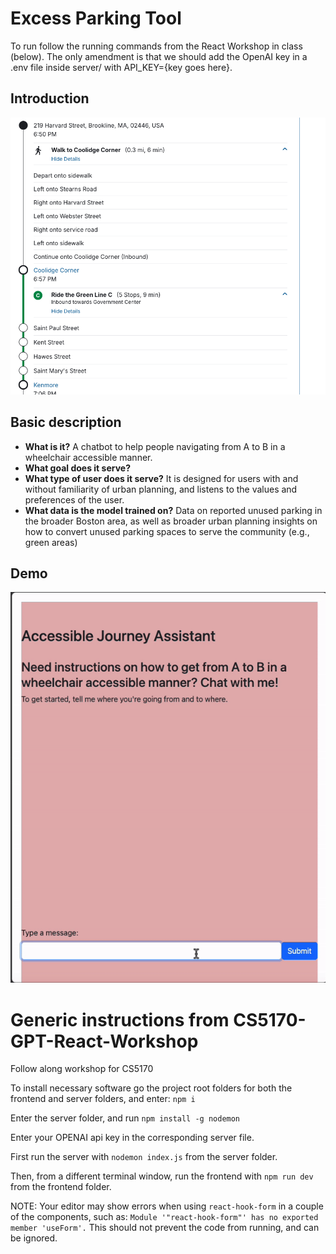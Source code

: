 # Excess Parking Tool
To run follow the running commands from the React Workshop in class (below). The only amendment is that we should add the OpenAI key in a .env file inside server/ with API_KEY={key goes here}.

## Introduction 
![alt text](https://github.com/joerovar/CS5170-GPT-React-Workshop/blob/disabilities/mbta-screenshot.png?raw=true)

## Basic description
- **What is it?** A chatbot to help people navigating from A to B in a wheelchair accessible manner.
- **What goal does it serve?** 
- **What type of user does it serve?** It is designed for users with and without familiarity of urban planning, and listens to the values and preferences of the user.
- **What data is the model trained on?** Data on reported unused parking in the broader Boston area, as well as broader urban planning insights on how to convert unused parking spaces to serve the community (e.g., green areas) 

## Demo

![til](https://github.com/joerovar/CS5170-GPT-React-Workshop/blob/disabilities/demo.gif)

# Generic instructions from CS5170-GPT-React-Workshop

Follow along workshop for CS5170

To install necessary software go the project root folders for both the frontend and server folders, and enter: `npm i`

Enter the server folder, and run `npm install -g nodemon`

Enter your OPENAI api key in the corresponding server file.

First run the server with `nodemon index.js` from the server folder.

Then, from a different terminal window, run the frontend with `npm run dev` from the frontend folder.

NOTE: Your editor may show errors when using `react-hook-form` in a couple of the components, such as: `Module '"react-hook-form"' has no exported member 'useForm'.` This should not prevent the code from running, and can be ignored.


